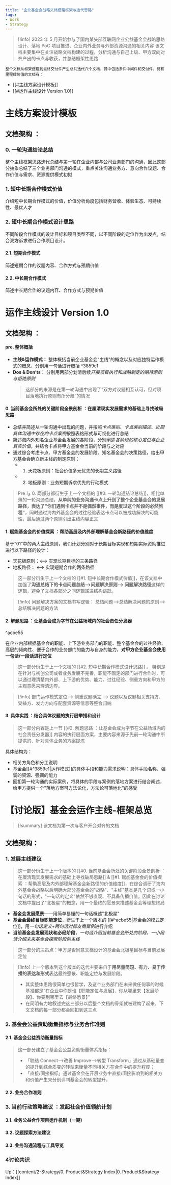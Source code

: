 ```yaml
---
title: "企业基金会战略文档搭建框架与迭代思路"
tags:
- Work
- Strategy 
---
```

>[!info] 2023 年 5 月开始参与了国内某头部互联网企业公益基金会战略思路设计、落地 PoC 项目推进、企业内外业务与外部资源沟通的相关内容
>该文档主要集中在关注战略文档构建的过程，分析沟通与自己上级、甲方双向对齐产出的卡点与收获，并总结框架性思路

	整个文档从框架搭建到最终交付件产生总共迭代八个文档，其中包括多件中间件和交付件，具有里程碑价值的文档有：
-  [[#主线方案设计模板]]
-  [[#运作主线设计 Version 1.0]]

# 主线方案设计模板
## 文档架构 ： 
### 0. 一轮沟通结论总结
整个主线框架思路迭代总结与第一轮在企业内部与公司业务部门的沟通，因此这部分抽象总结了三个业务部门沟通的模式，重点关注沟通业务方、意向合作议题、合作价值与需求、资源提供模式初拟
### 1. 短中长期合作模式价值
介绍短中长期合作模式的价值，价值分析角度包括财务营收、体验生态、可持续性、最优人才
### 2. 短中长期合作模式设计思路
不同阶段合作模式的设计目标和项目类型不同，以不同阶段的定位作为出发点，结合双方诉求进行合作项目设计。
#### 2.1. 短期合作模式
简述短期合作的议题内容、合作方式与预期价值
#### 2.2. 中长期合作模式
简述中长期合作的议题内容、合作方式与预期价值


# 运作主线设计 Version 1.0
## 文档架构 ：
#### pre. 整体概括
- **主线&运作模式：** 整体概括当前企业基金会"主线"的概念以及对应独特运作模式的概念，分别用一句话进行概括 ^3859c1
- **Dos & Don’ts：** 分别用两部分划清后续*开展项目执行和战略制定的期待原则与拒绝原则*
	>这部分的来源是在第一轮沟通中出现了"双方对议题相互认可，但对项目落地执行原则有所分歧“的情况
#### 0. 当前基金会所处的关键阶段全景剖析 ：在厘清现实发展需求的基础上寻找破局思路
- 总结并简述从一轮沟通中出现的问题，并按照*卡点类别、卡点类别描述、近期具体沟通中存在的卡点案例*按照表格形式与可视化进行总结
- 简述海内外知名企业基金会发展的各阶段，分别阐述*各阶段的核心定位与企业真实价值*，并结合卡点将甲方基金会当前的阶段与之对应
- 通过综合考虑卡点、甲方基金会的发展阶段、知名基金会的决策路径，给出甲方基金会确立新主线的制定原则：
	- 1. 天花板原则：社会价值多元优先的长期主义路径
	- 2. 地板原则：业务短期诉求优先的行动模式
>Pre 与 0. 两部分都衍生于上一个文档的 [[#0. 一轮沟通结论总结]]，相比单薄的一轮沟通总结，**从单纯的业务沟通卡点上升到了整个企业基金会的发展路径，表达了"你们遇到卡点并不是偶然事件，而是度过这个阶段的必然旅程"**，同时通过海内外基金会的过往经验表达卡点可以被成功解决的可能性，最后通过两个原则引出主线内容正文
#### 1. 赋能基金会的价值探索 ：帮助高层及内外部理解基金会新路径的价值维度
基于“01”中的两大主线原则，我们计划分别对于长期目标实现和短期实际资助推进进行以下路径的设计：
- 天花板原则：<——> 实现长期目标的三条路径
- 地板路径： <——> 实现短期合作的两条路径
>这一部分衍生于上一个文档的 [[#1. 短中长期合作模式价值]]，在该文档中加强了**沟通总结下的卡点问题总结——>问题解决原则——> 问题解决路径**这样的逻辑，避免了文档各部分之间逻辑递进结构跳跃。

>[!info] 问题解决方案的文档书写逻辑：
>总结问题——>总结解决问题的原则——> 总结解决问题的方法

#### 2. 解题思路 ：让基金会成为字节在公益场域内的社会责任分发器

^acbe55

在企业内部根据基金会的职能、上下游业务部门的职能、整个基金会的过往经验、高层的倾向性、便于合作的业务部门的能力与自身的能力，**对甲方企业基金会使用一句话/一段话进行定位**

>这一部分衍生于上一个文档的 [[#2. 短中长期合作模式设计思路]] 。
>	特别是在针对与初创公司或者业务发展不完善，职能不固定的部门进行合作时，可以通过理清楚内外部、上下游的优势、能力、过往经验、侧重方向和甲方的主观意愿来理清边界。

>[!info] 部门运作模式定位——> 侧重议题确立 ——> 议题以及议题相关支持方、受益方、发力方向与配套资源等信息等整合归纳

#### 3. 具体实践 ：结合具体议题的执行层举措和设计
>这一部分内容是上一节 [[#2. 解题思路 ：让基金会成为字节在公益场域内的社会责任分发器]] 内容的执行层面方案，主要内容来源于先前一轮沟通中所提供的、针对具体业务的方案提炼

具体结构为：
- 相关方角色和分工说明
- 基金会[[#^3859c1|运作模式]]的具体手段和能力需求说明：具体手段名称、强调的资源、强调的能力
- 回扣第一轮沟通的实际案例，将具体的手段与案例的落地方案进行结合阐述，给甲方提供一个"落地方案可方法论化，方法论可落地化"的感受

# 【讨论版】基金会运作主线-框架总览
>[!summary]  该文档为第一次与客户开会对齐的文档

## 文档架构：
### 1. ﻿发展主线建议
> 这一部分衍生于上一个版本的 [[#0. 当前基金会所处的关键阶段全景剖析 ：在厘清现实发展需求的基础上寻找破局思路]] & [[#1. 赋能基金会的价值探索 ：帮助高层及内外部理解基金会新路径的价值维度]]，在综合调研了海内外基金会战略以后明确大部分基金会的"战略"、"主线"基本是几个词或一小句话的形式，"一句话的定义"依然不够直观、不具备传播价值，因此在讨论文档中提出了"北极星"的概念，用一个最终的愿景来描述基金会等理想终局
- **基金会发展愿景**——用简单易懂的一句话概述"北极星"
- **基金会最终目标职能定位**，衍生于上一个版本的 [[#^acbe55|基金会的模式定位]]，用*一句话定义+两句话对标友商案例*进行介绍
- **当前基金会发展现状和必经阶段**，*一句话介绍当前基金会所处的阶段、一小段话介绍未来基金会探索阶段的主线*
>这一部分的决策点：甲方是否同意文档设计的基金会北极星目标与当前发展定位 

>[!info] 上一个版本到这个版本的迭代主要来自于**用尽量简短、有力、易于传播的表达和形式**表达最终愿景、职能定位与发展阶段。
>- 其实整体思路很简单也很哲学，及这个业务部门在未来做任何事的时候基准都是“在企业中你是谁【职能定位与发展】、你从哪里来【发展阶段】、你要到哪里去【最终愿景】” 
>- 在简明有力地叙述完这三部分以后整个文档的骨架就被建构了起来，下文文档的每一部分都会回扣到这三点

### 2. ﻿基金会公益资助衡量指标与业务合作准则
#### 2.1. 基金会公益资助衡量指标
>这一部分建立了基金会公益资助衡量体系指标：
>- 「联结 Connect-->改善 Improve-->转型 Transform」通过从基础量变的提升到综合质变的转型来衡量不同相关方在合作中的提升程度；
>- 「直接/间接指标」通过基金会在开展业务中直接/间接影响到的相关方和价值产生来分别评判基金会的转型提升。


#### 2.2. 业务合作准则
### 3. 当前行动策略建议 ：发起社会价值领航计划
#### 3.1. 业务公益合作项目运作机制（一期）
#### 3.2. 议题探索方法建议
#### 3.3. 业务沟通流程与工具导览

### 4讨论共识

Up：[[content/2-Strategy/0. Product&Strategy Index|0. Product&Strategy Index]] 